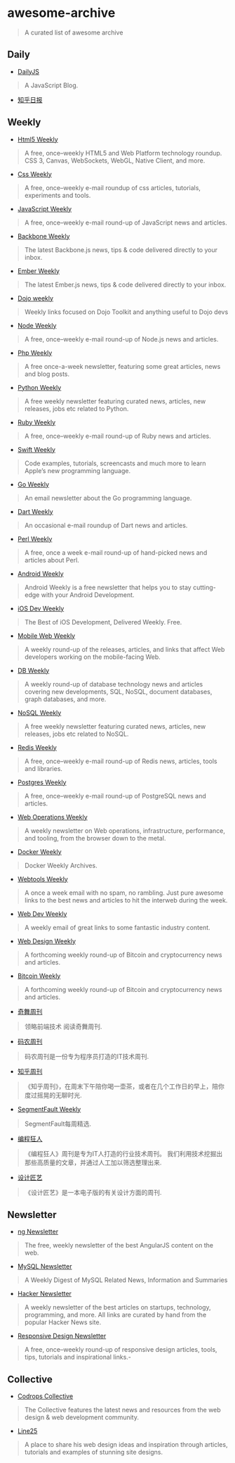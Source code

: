# awesome-archive

> A curated list of awesome archive

## Daily

- [DailyJS](http://dailyjs.com/)
> A JavaScript Blog.

- [知乎日报](http://daily.zhihu.com/)

## Weekly

- [Html5 Weekly](http://html5weekly.com/)
> A free, once–weekly HTML5 and Web Platform technology roundup. CSS 3, Canvas, WebSockets, WebGL, Native Client, and more.

- [Css Weekly](http://css-weekly.com/)
> A free, once–weekly e-mail roundup of css articles, tutorials, experiments and tools.

- [JavaScript Weekly](http://javascriptweekly.com/)
> A free, once–weekly e-mail round-up of JavaScript news and articles.

- [Backbone Weekly](http://backboneweekly.com/)
> The latest Backbone.js news, tips & code delivered directly to your inbox.

- [Ember Weekly](http://emberweekly.com/)
> The latest Ember.js news, tips & code delivered directly to your inbox.

- [Dojo weekly](http://dojoweekly.com/)
> Weekly links focused on Dojo Toolkit and anything useful to Dojo devs


- [Node Weekly](http://nodeweekly.com/)
> A free, once–weekly e-mail round-up of Node.js news and articles.

- [Php Weekly](http://www.phpweekly.com/)
> A free once-a-week newsletter, featuring some great articles, news and blog posts.

- [Python Weekly](http://www.pythonweekly.com/)
> A free weekly newsletter featuring curated news, articles, new releases, jobs etc related to Python.

- [Ruby Weekly](http://rubyweekly.com/)
> A free, once–weekly e-mail round-up of Ruby news and articles.

- [Swift Weekly](http://swiftweekly.com/)
> Code examples, tutorials, screencasts and much more to learn Apple’s new programming language.


- [Go Weekly](http://www.golangweekly.com/)
> An email newsletter about the Go programming language.

- [Dart Weekly](http://dartweekly.com/)
> An occasional e-mail roundup of Dart news and articles.

- [Perl Weekly](http://perlweekly.com/)
> A free, once a week e-mail round-up of hand-picked news and articles about Perl.



- [Android Weekly](http://androidweekly.net/)
> Android Weekly is a free newsletter that helps you to stay cutting-edge with your Android Development.


- [iOS Dev Weekly](https://iosdevweekly.com/)
> The Best of iOS Development, Delivered Weekly. Free.


- [Mobile Web Weekly](http://mobilewebweekly.co/)
> A weekly round-up of the releases, articles, and links that affect Web developers working on the mobile-facing Web.



- [DB Weekly](http://dbweekly.com/)
> A weekly round-up of database technology news and articles covering new developments, SQL, NoSQL, document databases, graph databases, and more.

- [NoSQL Weekly](http://www.nosqlweekly.com/)
> A free weekly newsletter featuring curated news, articles, new releases, jobs etc related to NoSQL.

- [Redis Weekly](http://redisweekly.com/)
> A free, once–weekly e-mail round-up of Redis news, articles, tools and libraries.

- [Postgres Weekly](http://postgresweekly.com/)
> A free, once–weekly e-mail round-up of PostgreSQL news and articles.


- [Web Operations Weekly](http://webopsweekly.com/)
> A weekly newsletter on Web operations, infrastructure, performance, and tooling, from the browser down to the metal.

- [Docker Weekly](http://blog.docker.com/docker-weekly-archives/)
> Docker Weekly Archives.

- [Webtools Weekly](http://webtoolsweekly.com/)
> A once a week email with no spam, no rambling. Just pure awesome links to the best news and articles to hit the interweb during the week.


- [Web Dev Weekly](http://www.webdevweekly.com/)
> A weekly email of great links to some fantastic industry content.

- [Web Design Weekly](http://web-design-weekly.com/)
> A forthcoming weekly round-up of Bitcoin and cryptocurrency news and articles.

- [Bitcoin Weekly](http://bitcoinweekly.com/)
> A forthcoming weekly round-up of Bitcoin and cryptocurrency news and articles.


- [奇舞周刊](http://www.75team.com/weekly/)
> 领略前端技术 阅读奇舞周刊.

- [码农周刊](http://weekly.manong.io/)
> 码农周刊是一份专为程序员打造的IT技术周刊.

- [知乎周刊](http://zhuanlan.zhihu.com/Weekly)
> 《知乎周刊》，在周末下午陪你喝一壶茶，或者在几个工作日的早上，陪你度过摇晃的无聊时光.

- [SegmentFault Weekly](http://weekly.segmentfault.com/)
> SegmentFault每周精选.

- [编程狂人](http://www.tuicool.com/mags)
> 《编程狂人》周刊是专为IT人打造的行业技术周刊。 我们利用技术挖掘出那些高质量的文章，并通过人工加以筛选整理出来.

- [设计匠艺](http://www.tuicool.com/mags/design)
> 《设计匠艺》是一本电子版的有关设计方面的周刊.



## Newsletter

- [ng Newsletter](http://www.ng-newsletter.com/)
> The free, weekly newsletter of the best AngularJS content on the web.


- [MySQL Newsletter](http://mysqlnewsletter.com/)
> A Weekly Digest of MySQL Related News, Information and Summaries


- [Hacker Newsletter](http://www.hackernewsletter.com/)
> A weekly newsletter of the best articles on startups, technology, programming, and more. All links are curated by hand from the popular Hacker News site.

- [Responsive Design Newsletter](http://responsivedesignweekly.com/)
> A free, once–weekly round-up of responsive design articles, tools, tips, tutorials and inspirational links.-


## Collective

- [Codrops Collective](http://tympanus.net/codrops/collective/)
> The Collective features the latest news and resources from the web design & web development community. 

- [Line25](http://line25.com/)
> A place to share his web design ideas and inspiration through articles, tutorials and examples of stunning site designs. 
